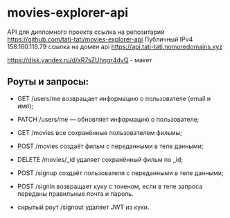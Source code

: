 # movies-explorer-api
API для дипломного проекта
ссылка на репозитарий
https://github.com/tati-tati/movies-explorer-api
Публичный IPv4 
158.160.116.79
ссылка на домен api
https://api.tati-tati.nomoredomains.xyz

https://disk.yandex.ru/d/xR7sZUhngr4dvQ - макет
## Роуты и запросы:
* GET /users/me возвращает информацию о пользователе (email и имя);

* PATCH /users/me — обновляет информацию о пользователе;
* GET /movies все сохранённые пользователем фильмы;
* POST /movies создаёт фильм с переданными в теле данными;
* DELETE /movies/_id удаляет сохранённый фильм по _id;
* POST /signup создаёт пользователя с переданными в теле данными;
* POST /signin возвращает куку с токеном, если в теле запроса переданы правильные почта и пароль.
* скрытый роут /signout удаляет JWT из куки.
